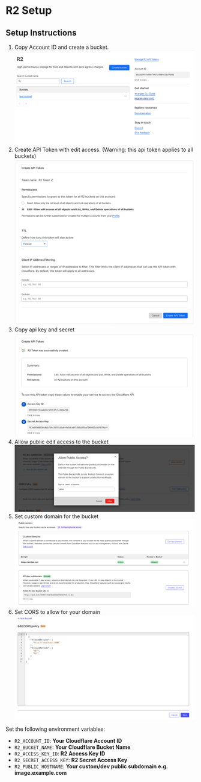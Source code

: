 # R2 Setup

## Setup Instructions

1. Copy Account ID and create a bucket.
   ![](./create-bucket.png)
1. Create API Token with edit access. (Warning: this api token applies to all buckets)
   ![](./create-api-token.png)
1. Copy api key and secret
   ![](./api-token-success.png)
1. Allow public edit access to the bucket
   ![](./allow-public-access.png)
1. Set custom domain for the bucket
   ![](./custom-domain.png)
1. Set CORS to allow for your domain
   ![](./cors.png)

Set the following environment variables:

- `R2_ACCOUNT_ID`: **Your Cloudflare Account ID**
- `R2_BUCKET_NAME`: **Your Cloudflare Bucket Name**
- `R2_ACCESS_KEY_ID`: **R2 Access Key ID**
- `R2_SECRET_ACCESS_KEY`: **R2 Secret Access Key**
- `R2_PUBLIC_HOSTNAME`: **Your custom/dev public subdomain e.g. image.example.com**

